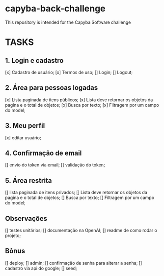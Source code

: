 # capyba-back-challenge
This repository is intended for the Capyba Software challenge

# TASKS

## 1. Login e cadastro
[x] Cadastro de usuário;
[x] Termos de uso;
[] Login;
[] Logout;

## 2. Área para pessoas logadas
[x] Lista paginada de itens públicos;
[x] Lista deve retornar os objetos da pagina e o total de objetos;
[x] Busca por texto;
[x] Filtragem por um campo do model;

## 3. Meu perfil
[x] editar usuário;

## 4. Confirmação de email
[] envio do token via email;
[] validação do token;

## 5. Área restrita
[] lista paginada de itens privados;
[] Lista deve retornar os objetos da pagina e o total de objetos;
[] Busca por texto;
[] Filtragem por um campo do model;

## Observações
[] testes unitários;
[] documentação na OpenAI;
[] readme de como rodar o projeto;

## Bônus
[] deploy;
[] admin;
[] confirmação de senha para alterar a senha;
[] cadastro via api do google;
[] seed;